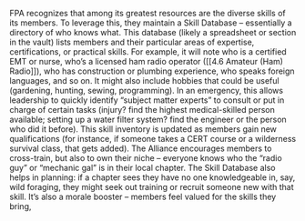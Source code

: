 FPA recognizes that among its greatest resources are the diverse skills of its members. To leverage this, they maintain a Skill Database – essentially a directory of who knows what. This database (likely a spreadsheet or section in the vault) lists members and their particular areas of expertise, certifications, or practical skills. For example, it will note who is a certified EMT or nurse, who’s a licensed ham radio operator ([[4.6 Amateur (Ham) Radio]]), who has construction or plumbing experience, who speaks foreign languages, and so on. It might also include hobbies that could be useful (gardening, hunting, sewing, programming). In an emergency, this allows leadership to quickly identify “subject matter experts” to consult or put in charge of certain tasks (injury? find the highest medical-skilled person available; setting up a water filter system? find the engineer or the person who did it before). This skill inventory is updated as members gain new qualifications (for instance, if someone takes a CERT course or a wilderness survival class, that gets added). The Alliance encourages members to cross-train, but also to own their niche – everyone knows who the “radio guy” or “mechanic gal” is in their local chapter. The Skill Database also helps in planning: if a chapter sees they have no one knowledgeable in, say, wild foraging, they might seek out training or recruit someone new with that skill. It’s also a morale booster – members feel valued for the skills they bring,